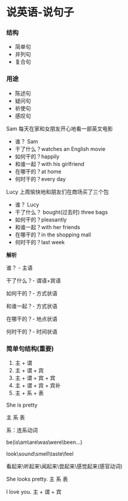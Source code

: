 # 说英语-说句子

### 结构

* 简单句
* 并列句
* 复合句

### 用途

* 陈述句
* 疑问句
* 祈使句
* 感叹句

Sam 每天在家和女朋友开心地看一部英文电影

* 谁？ Sam
* 干了什么？watches an English movie
* 如何干的？happily
* 和谁一起？with his girlfriend
* 在哪干的？at home
* 何时干的？every day

Lucy 上周愉快地和朋友们在商场买了三个包

* 谁？ Lucy
* 干了什么？ bought(过去时) three bags
* 如何干的？pleasantly
* 和谁一起？with her friends
* 在哪干的？in the shopping mall
* 何时干的？last week

**解析**

谁？  - 主语

干了什么？- 谓语+宾语

如何干的？- 方式状语

和谁一起？- 方式状语

在哪干的？- 地点状语

何时干的？- 时间状语

### 简单句结构(重要)

1. 主 + 谓
2. 主 + 谓 + 宾
3. 主 + 谓 + 宾 + 宾
4. 主 + 谓 + 宾 + 宾补
5. 主 + 系 + 表

She is pretty

主  系  表

系：连系动词

be(is\am\are\was\were\been...)

look\sound\smell\taste\feel

看起来\听起来\闻起来\尝起来\感觉起来(感官动词)

She looks pretty.
主    系     表

I  love you.
主 + 谓 + 宾

